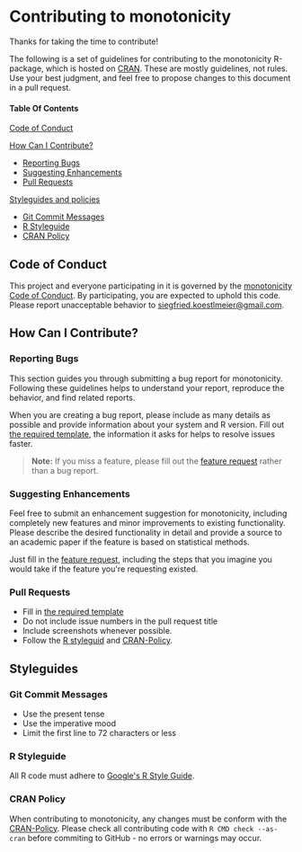 # Contributing to monotonicity

Thanks for taking the time to contribute!

The following is a set of guidelines for contributing to the monotonicity R-package, which is hosted on [CRAN](https://cran.r-project.org/package=monotonicity). These are mostly guidelines, not rules. Use your best judgment, and feel free to propose changes to this document in a pull request.

#### Table Of Contents

[Code of Conduct](#code-of-conduct)

[How Can I Contribute?](#how-can-i-contribute)
  * [Reporting Bugs](#reporting-bugs)
  * [Suggesting Enhancements](#suggesting-enhancements)
  * [Pull Requests](#pull-requests)

[Styleguides and policies](#styleguides)
  * [Git Commit Messages](#git-commit-messages)
  * [R Styleguide](#r-styleguide)
  * [CRAN Policy](#cran-policy)

## Code of Conduct

This project and everyone participating in it is governed by the [monotonicity Code of Conduct](CODE_OF_CONDUCT.md). By participating, you are expected to uphold this code. Please report unacceptable behavior to [siegfried.koestlmeier@gmail.com](mailto:siegfried.koestlmeier@gmail.com).

## How Can I Contribute?

### Reporting Bugs

This section guides you through submitting a bug report for monotonicity. Following these guidelines helps to understand your report, reproduce the behavior, and find related reports.

When you are creating a bug report, please include as many details as possible and provide information about your system and R version. Fill out [the required template](/.github/ISSUE_TEMPLATE/bug_report.md), the information it asks for helps to resolve issues faster.

> **Note:** If you miss a feature, please fill out the [feature request](/.github/ISSUE_TEMPLATE/feature_request.md) rather than a bug report.

### Suggesting Enhancements

Feel free to submit an enhancement suggestion for monotonicity, including completely new features and minor improvements to existing functionality. Please describe the desired functionality in detail and provide a source to an academic paper if the feature is based on statistical methods.

Just fill in the [feature request](/.github/ISSUE_TEMPLATE/feature_request.md), including the steps that you imagine you would take if the feature you're requesting existed.


### Pull Requests

* Fill in [the required template](PULL_REQUEST_TEMPLATE.md)
* Do not include issue numbers in the pull request title
* Include screenshots whenever possible.
* Follow the [R styleguid](#R-styleguide) and [CRAN-Policy](#cran-policy).

## Styleguides

### Git Commit Messages

* Use the present tense
* Use the imperative mood
* Limit the first line to 72 characters or less

### R Styleguide

All R code must adhere to [Google's R Style Guide](https://google.github.io/styleguide/Rguide.xml#semicolons).

### CRAN Policy

When contributing to monotonicity, any changes must be conform with the [CRAN-Policy](https://cran.r-project.org/submit.html). Please check all contributing code with `R CMD check --as-cran` before commiting to GitHub - no errors or warnings may occur.

